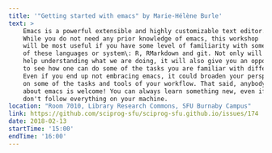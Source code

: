 ```yaml
---
title: '"Getting started with emacs" by Marie-Hélène Burle'
text: >
    Emacs is a powerful extensible and highly customizable text editor. 
    While you do not need any prior knowledge of emacs, this workshop 
    will be most useful if you have some level of familiarity with some 
    of these languages or system\: R, RMarkdown and git. Not only will it 
    help understanding what we are doing, it will also give you an opportunity 
    to see how one can do some of the tasks you are familiar with differently. 
    Even if you end up not embracing emacs, it could broaden your perspective 
    on some of the tasks and tools of your workflow. That said, anybody curious 
    about emacs is welcome! You can always learn something new, even if you 
    don't follow everything on your machine.
location: "Room 7010, Library Research Commons, SFU Burnaby Campus"
link: https://github.com/sciprog-sfu/sciprog-sfu.github.io/issues/174
date: 2018-02-13
startTime: '15:00'
endTime: '16:00'
---
```

